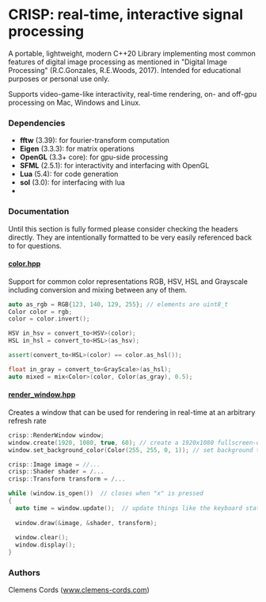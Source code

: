 # CRISP: real-time, interactive signal processing

A portable, lightweight, modern C++20 Library implementing most common features of digital image processing as mentioned in "Digital Image Processing" (R.C.Gonzales, R.E.Woods, 2017). Intended for educational purposes or personal use only.

Supports video-game-like interactivity, real-time rendering, on- and off-gpu processing on Mac, Windows and Linux. 

### Dependencies
- **fftw** (3.39): for fourier-transform computation
- **Eigen** (3.3.3): for matrix operations
- **OpenGL** (3.3+ core): for gpu-side processing
- **SFML** (2.5.1): for interactivity and interfacing with OpenGL 
- **Lua** (5.4): for code generation
- **sol** (3.0): for interfacing with lua
- 
### Documentation
Until this section is fully formed please consider checking the headers directly. They are intentionally formatted to be very easily referenced back to for questions.

#### [color.hpp](include/color.hpp)
Support for common color representations RGB, HSV, HSL and Grayscale including conversion and mixing between any of them.

```cpp 
auto as_rgb = RGB{123, 140, 129, 255}; // elements are uint8_t
Color color = rgb;
color = color.invert();

HSV in_hsv = convert_to<HSV>(color);
HSL in_hsl = convert_to<HSL>(as_hsv);

assert(convert_to<HSL>(color) == color.as_hsl());

float in_gray = convert_to<GrayScale>(as_hsl);
auto mixed = mix<Color>(color, Color(as_gray), 0.5);
```

#### [render_window.hpp](include/render_window.hpp)
Creates a window that can be used for rendering in real-time at an arbitrary refresh rate

```cpp
crisp::RenderWindow window;
window.create(1920, 1080, true, 60); // create a 1920x1080 fullscreen-only window with a max refresh rate of 60fps
window.set_background_color(Color(255, 255, 0, 1)); // set background to magenta for better contrast

crisp::Image image = //...
crisp::Shader shader = /...
crisp::Transform transform = /...

while (window.is_open())  // closes when "x" is pressed
{
  auto time = window.update();  // update things like the keyboard state
  
  window.draw(&image, &shader, transform);
  
  window.clear();
  window.display();
}
```

### Authors
Clemens Cords (www.clemens-cords.com)
